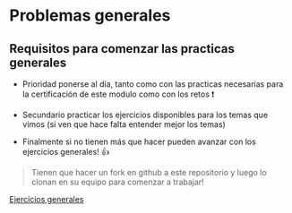# Problemas generales

## Requisitos para comenzar las practicas generales
- Prioridad ponerse al día, tanto como con las practicas necesarias para la certificación de este modulo como con los retos ❗️

- Secundario practicar los ejercicios disponibles para los temas que vimos (si ven que hace falta entender mejor los temas)

- Finalmente si no tienen más que hacer pueden avanzar con los ejercicios generales! 👍

> Tienen que hacer un fork en github a este repositorio y luego lo clonan en su equipo para comenzar a trabajar! 

[Ejercicios generales](https://erick-c3.github.io/ProblemasGenerales/)